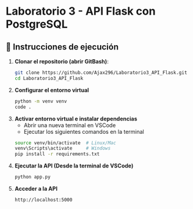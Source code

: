 # Laboratorio 3 - API Flask con PostgreSQL

## 🚀 Instrucciones de ejecución

1. **Clonar el repositorio (abrir GitBash)**:
   ```bash
   git clone https://github.com/Ajax296/Laboratorio3_API_Flask.git
   cd Laboratorio3_API_Flask
   
2. **Configurar el entorno virtual**
   ```bash
   python -m venv venv
   code .

3. **Activar entorno virtual e instalar dependencias**
   - Abrir una nueva terminal en VSCode
   - Ejecutar los siguientes comandos en la terminal
   ```bash
   source venv/bin/activate  # Linux/Mac
   venv\Scripts\activate     # Windows
   pip install -r requirements.txt

4. **Ejecutar la API (Desde la terminal de VSCode)**
   ```bash
   python app.py

5. **Acceder a la API**
   ```bash
   http://localhost:5000
